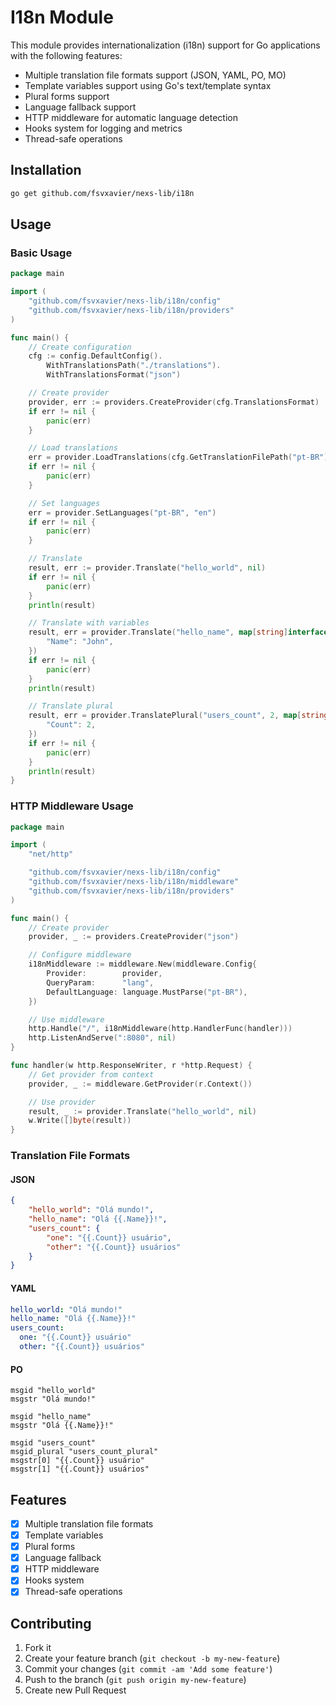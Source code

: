 # I18n Module

This module provides internationalization (i18n) support for Go applications with the following features:

- Multiple translation file formats support (JSON, YAML, PO, MO)
- Template variables support using Go's text/template syntax
- Plural forms support
- Language fallback support
- HTTP middleware for automatic language detection
- Hooks system for logging and metrics
- Thread-safe operations

## Installation

```bash
go get github.com/fsvxavier/nexs-lib/i18n
```

## Usage

### Basic Usage

```go
package main

import (
    "github.com/fsvxavier/nexs-lib/i18n/config"
    "github.com/fsvxavier/nexs-lib/i18n/providers"
)

func main() {
    // Create configuration
    cfg := config.DefaultConfig().
        WithTranslationsPath("./translations").
        WithTranslationsFormat("json")

    // Create provider
    provider, err := providers.CreateProvider(cfg.TranslationsFormat)
    if err != nil {
        panic(err)
    }

    // Load translations
    err = provider.LoadTranslations(cfg.GetTranslationFilePath("pt-BR"), cfg.TranslationsFormat)
    if err != nil {
        panic(err)
    }

    // Set languages
    err = provider.SetLanguages("pt-BR", "en")
    if err != nil {
        panic(err)
    }

    // Translate
    result, err := provider.Translate("hello_world", nil)
    if err != nil {
        panic(err)
    }
    println(result)

    // Translate with variables
    result, err = provider.Translate("hello_name", map[string]interface{}{
        "Name": "John",
    })
    if err != nil {
        panic(err)
    }
    println(result)

    // Translate plural
    result, err = provider.TranslatePlural("users_count", 2, map[string]interface{}{
        "Count": 2,
    })
    if err != nil {
        panic(err)
    }
    println(result)
}
```

### HTTP Middleware Usage

```go
package main

import (
    "net/http"

    "github.com/fsvxavier/nexs-lib/i18n/config"
    "github.com/fsvxavier/nexs-lib/i18n/middleware"
    "github.com/fsvxavier/nexs-lib/i18n/providers"
)

func main() {
    // Create provider
    provider, _ := providers.CreateProvider("json")

    // Configure middleware
    i18nMiddleware := middleware.New(middleware.Config{
        Provider:        provider,
        QueryParam:      "lang",
        DefaultLanguage: language.MustParse("pt-BR"),
    })

    // Use middleware
    http.Handle("/", i18nMiddleware(http.HandlerFunc(handler)))
    http.ListenAndServe(":8080", nil)
}

func handler(w http.ResponseWriter, r *http.Request) {
    // Get provider from context
    provider, _ := middleware.GetProvider(r.Context())

    // Use provider
    result, _ := provider.Translate("hello_world", nil)
    w.Write([]byte(result))
}
```

### Translation File Formats

#### JSON
```json
{
    "hello_world": "Olá mundo!",
    "hello_name": "Olá {{.Name}}!",
    "users_count": {
        "one": "{{.Count}} usuário",
        "other": "{{.Count}} usuários"
    }
}
```

#### YAML
```yaml
hello_world: "Olá mundo!"
hello_name: "Olá {{.Name}}!"
users_count:
  one: "{{.Count}} usuário"
  other: "{{.Count}} usuários"
```

#### PO
```po
msgid "hello_world"
msgstr "Olá mundo!"

msgid "hello_name"
msgstr "Olá {{.Name}}!"

msgid "users_count"
msgid_plural "users_count_plural"
msgstr[0] "{{.Count}} usuário"
msgstr[1] "{{.Count}} usuários"
```

## Features

- [x] Multiple translation file formats
- [x] Template variables
- [x] Plural forms
- [x] Language fallback
- [x] HTTP middleware
- [x] Hooks system
- [x] Thread-safe operations

## Contributing

1. Fork it
2. Create your feature branch (`git checkout -b my-new-feature`)
3. Commit your changes (`git commit -am 'Add some feature'`)
4. Push to the branch (`git push origin my-new-feature`)
5. Create new Pull Request
